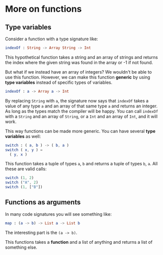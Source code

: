 # More on functions

## Type variables

Consider a function with a type signature like:

```elm
indexOf : String -> Array String -> Int
```

This hypothetical function takes a string and an array of strings and returns the index where the given string was found in the array or -1 if not found.

But what if we instead have an array of integers? We wouldn't be able to use this function. However, we can make this function __generic__ by using __type variables__ instead of specific types of variables.

```elm
indexOf : a -> Array a -> Int
```

By replacing `String` with `a`, the signature now says that `indexOf` takes a value of any type `a` and an array of that same type `a` and returns an integer. As long as the types match the compiler will be happy. You can call `indexOf` with a `String` and an array of `String`, or a `Int` and an array of `Int`, and it will work.

This way functions can be made more generic. You can have several __type variables__ as well:

```elm
switch : ( a, b ) -> ( b, a )
switch ( x, y ) =
  ( y, x )
```

This function takes a tuple of types `a`, `b` and returns a tuple of types `b`, `a`. All these are valid calls:

```elm
switch (1, 2)
switch ("A", 2)
switch (1, ["B"])
```

## Functions as arguments

In many code signatures you will see something like:

```elm
map : (a -> b) -> List a -> List b
```

The interesting part is the `(a -> b)`.

This functions takes a __function__ and a list of anything and returns a list of something else.